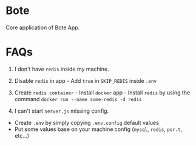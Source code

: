 # Bote

Core application of Bote App.

# FAQs
1. I don't have `redis` inside my machine.
  1. Disable `redis` in app
    - Add `true` in `SKIP_REDIS` inside `.env`

  2. Create `redis container`
    - Install `docker` app
    - Install `redis` by using the command `docker run --name some-redis -d redis`

2. I can't start `server.js` missing config.
  - Create `.env` by simply copying `.env.config` default values
  - Put some values base on your machine config (`mysql`, `redis`, `por.t`, etc...)